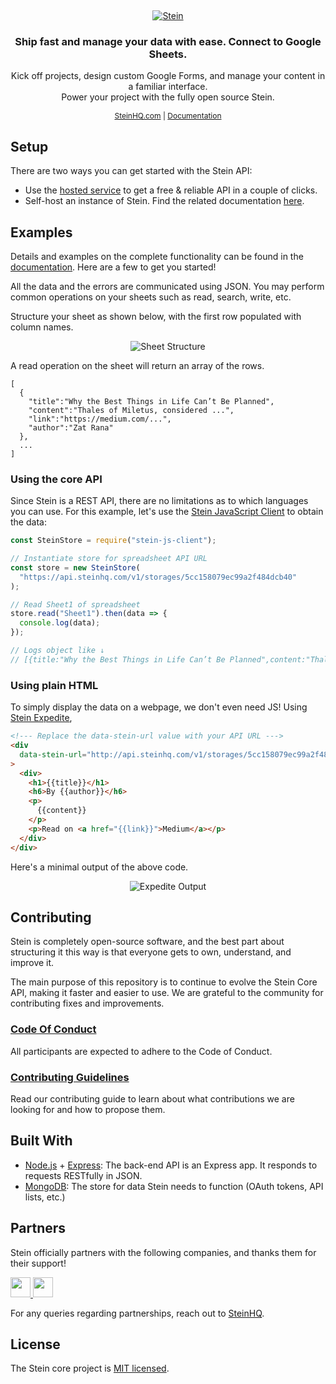&nbsp;

<p align="center">
  <a href="https://steinhq.com">
    <img src="https://steinhq.com/static/media/Logo.7a44b5e9.svg" alt="Stein" />
  </a>
</p>

<h3 align="center">Ship fast and manage your data with ease. Connect to Google Sheets.</h3>

<p align="center">
	Kick off projects, design custom Google Forms, and manage your content in a familiar interface. 
	<br>
	Power your project with the fully open source Stein.
</p>

<p align="center" style="font-size:0.75rem">
	<a href="https://steinhq.com">SteinHQ.com</a> | 
	<a href="https://docs.steinhq.com">Documentation</a>
</p>

## Setup

There are two ways you can get started with the Stein API:

- Use the [hosted service](https://steinhq.com) to get a free & reliable API in a couple of clicks.
- Self-host an instance of Stein. Find the related documentation [here](https://docs.steinhq.com/hosting-introduction).

## Examples

Details and examples on the complete functionality can be found in the [documentation](https://docs.steinhq.com). Here are a few to get you started!

All the data and the errors are communicated using JSON. You may perform common operations on your sheets such as read, search, write, etc.

Structure your sheet as shown below, with the first row populated with column names.

<p align="center">
	<img src="https://docs.steinhq.com/assets/prepared-sheet.png" alt="Sheet Structure" />
</p>

A read operation on the sheet will return an array of the rows.

```
[
  {
    "title":"Why the Best Things in Life Can’t Be Planned",
    "content":"Thales of Miletus, considered ...",
    "link":"https://medium.com/...",
    "author":"Zat Rana"
  },
  ...
]
```

### Using the core API

Since Stein is a REST API, there are no limitations as to which languages you can use. For this example, let's use the [Stein JavaScript Client](https://github.com/SteinHQ/JS-Client/) to obtain the data:

```javascript
const SteinStore = require("stein-js-client");

// Instantiate store for spreadsheet API URL
const store = new SteinStore(
  "https://api.steinhq.com/v1/storages/5cc158079ec99a2f484dcb40"
);

// Read Sheet1 of spreadsheet
store.read("Sheet1").then(data => {
  console.log(data);
});

// Logs object like ↓
// [{title:"Why the Best Things in Life Can’t Be Planned",content:"Thales of Miletus, considered ...",link:"https://medium.com/...",author:"Zat Rana"}, {...}, ...]
```

### Using plain HTML

To simply display the data on a webpage, we don't even need JS! Using [Stein Expedite](https://docs.steinhq.com/expedite-introduction),

```html
<!--- Replace the data-stein-url value with your API URL --->
<div
  data-stein-url="http://api.steinhq.com/v1/storages/5cc158079ec99a2f484dcb40/Sheet1"
>
  <div>
    <h1>{{title}}</h1>
    <h6>By {{author}}</h6>
    <p>
      {{content}}
    </p>
    <p>Read on <a href="{{link}}">Medium</a></p>
  </div>
</div>
```

Here's a minimal output of the above code.

<p align="center">
	<img src="https://docs.steinhq.com/assets/expedite-blog-posts-read.png" alt="Expedite Output" />
</p>

## Contributing

Stein is completely open-source software, and the best part about structuring it this way is that everyone gets to own, understand, and improve it.

The main purpose of this repository is to continue to evolve the Stein Core API, making it faster and easier to use. We are grateful to the community for contributing fixes and improvements.

### [Code Of Conduct](./CODE_OF_CONDUCT.md)

All participants are expected to adhere to the Code of Conduct.

### [Contributing Guidelines](./CONTRIBUTING.md)

Read our contributing guide to learn about what contributions we are looking for and how to propose them.

## Built With

- [Node.js](https://github.com/nodejs/node) + [Express](https://github.com/expressjs/express): The back-end API is an Express app. It responds to requests RESTfully in JSON.
- [MongoDB](https://github.com/mongodb/mongo): The store for data Stein needs to function (OAuth tokens, API lists, etc.)

## Partners

Stein officially partners with the following companies, and thanks them for their support!

<p>
  <a href="https://www.digitalocean.com/">
    <img src="https://opensource.nyc3.cdn.digitaloceanspaces.com/attribution/assets/SVG/DO_Logo_horizontal_blue.svg" height="32px">
  </a>
    
  <a href="https://www.gandi.net/">
    <img src="https://v4.gandi.net/static/images/illustrations/press/Gandi_logo_black.jpg" height="32px">
  </a>
</p>

For any queries regarding partnerships, reach out to [SteinHQ](mailto:hello@steinhq.com).

## License

The Stein core project is [MIT licensed](./LICENSE).
